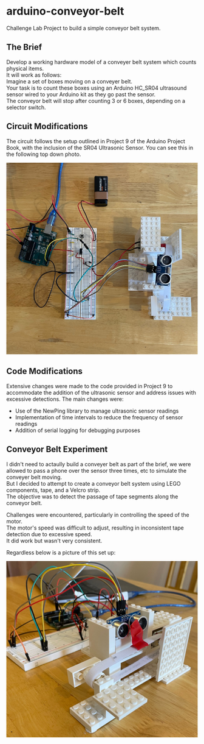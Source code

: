 # arduino-conveyor-belt

Challenge Lab Project to build a simple conveyor belt system.

## The Brief

Develop a working hardware model of a conveyer belt system which counts physical items.  
It will work as follows:  
Imagine a set of boxes moving on a conveyer belt.  
Your task is to count these boxes using an Arduino HC_SR04 ultrasound sensor wired to your Arduino kit as they go past the sensor.  
The conveyor belt will stop after counting 3 or 6 boxes, depending on a selector switch.  

## Circuit Modifications

The circuit follows the setup outlined in Project 9 of the Arduino Project Book, with the inclusion of the SR04 Ultrasonic Sensor.
You can see this in the following top down photo.

![top-view](./images/top-view.jpeg)

## Code Modifications

Extensive changes were made to the code provided in Project 9 to accommodate the addition of the ultrasonic sensor and address issues with excessive detections. The main changes were:

* Use of the NewPing library to manage ultrasonic sensor readings
* Implementation of time intervals to reduce the frequency of sensor readings
* Addition of serial logging for debugging purposes

## Conveyor Belt Experiment

I didn't need to actaully build a conveyer belt as part of the brief, we were allowed to pass a phone over the sensor three times, etc to simulate the conveyer belt moving.  
But I decided to attempt to create a conveyor belt system using LEGO components, tape, and a Velcro strip.  
The objective was to detect the passage of tape segments along the conveyor belt.  

Challenges were encountered, particularly in controlling the speed of the motor.  
The motor's speed was difficult to adjust, resulting in inconsistent tape detection due to excessive speed.  
It did work but wasn't very consistent.  

Regardless below is a picture of this set up:  

![side-view](./images/side-view.jpeg)

